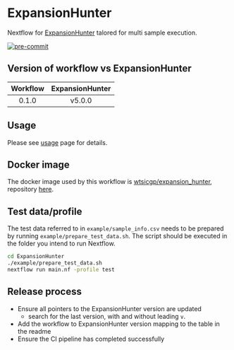 # ExpansionHunter

Nextflow for [ExpansionHunter][eh-repo] talored for multi sample execution.

[![pre-commit](https://img.shields.io/badge/pre--commit-enabled-brightgreen?logo=pre-commit)](https://github.com/pre-commit/pre-commit)

## Version of workflow vs ExpansionHunter

| Workflow | ExpansionHunter |
| :------: | :-------------: |
|  0.1.0   |     v5.0.0      |

## Usage

Please see [usage][eh-nf-usage] page for details.

## Docker image

The docker image used by this workflow is [wtsicgp/expansion_hunter][quay-eh], repository [here][casm-repo].

## Test data/profile

The test data referred to in `example/sample_info.csv` needs to be prepared by running `example/prepare_test_data.sh`.
The script should be executed in the folder you intend to run Nextflow.

```bash
cd ExpansionHunter
./example/prepare_test_data.sh
nextflow run main.nf -profile test
```

## Release process

- Ensure all pointers to the ExpansionHunter version are updated
  - search for the last version, with and without leading `v`.
- Add the workflow to ExpansionHunter version mapping to the table in the readme
- Ensure the CI pipeline has completed successfully

<!-- links -->

[casm-repo]: https://github.com/cancerit/ExpansionHunter-docker
[eh-nf-usage]: docs/usage.md
[eh-repo]: https://github.com/Illumina/ExpansionHunter
[quay-eh]: https://quay.io/repository/wtsicgp/expansion_hunter?tab=tags
